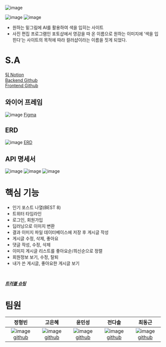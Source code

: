 ![image](https://user-images.githubusercontent.com/110761719/207755588-07f40bc3-1bac-4586-b621-1a188d5a0d16.png)

![image](https://img.shields.io/badge/Language-Python-blue)
![image](https://img.shields.io/badge/Framework-Django-green)

- 원하는 밑그림에 AI를 활용하여 색을 입히는 사이트
- 사진 편집 프로그램인 포토샵에서 영감을 따 온 이름으로 원하는 이미지에 ‘색을 입힌다’는 사이트의 목적에 따라 컬러샵이라는 이름을 짓게 되었다.

# S.A
[팀 Notion](https://trite-professor-e94.notion.site/ColorShop-a59fcd4f60b749f09cf860a545eca8e5)<br>
[Backend Github](https://github.com/0sol0/ColorShop_B)<br>
[Frontend Github](https://github.com/0sol0/ColorShop_F)<br>

## 와이어 프레임
![image](https://user-images.githubusercontent.com/110761719/207755489-569b6a8b-3461-46c9-900f-0d198f1a21c6.png)
[Figma](https://www.figma.com/file/rZhRm9OZ85prLdR2TVtszA/B4AFTER-FINAL?node-id=0%3A1)

## ERD
![image](https://user-images.githubusercontent.com/110761719/207755976-c31b17b8-5a61-492c-b513-80e3100205b7.png)
[ERD](https://www.erdcloud.com/p/ji5u4nHoRz2dRZfMA)

## API 명세서
![image](https://user-images.githubusercontent.com/110761719/207757976-18d7f32a-a993-4fa0-809d-b4d13e63bfba.png)
![image](https://user-images.githubusercontent.com/110761719/207757785-8c16f856-3a17-4f7d-9dd2-c892ad6f4e4f.png)
![image](https://user-images.githubusercontent.com/110761719/207757873-36983f30-97b0-44b7-ab47-0b90a15bbd45.png)

# 핵심 기능
- 인기 포스트 나열(BEST 8)
- 트위터 타임라인
- 로그인, 회원가입
- 딥러닝으로 이미지 변환
- 결과 이미지 파일 데이터베이스에 저장 후 게시글 작성
- 게시글 수정, 삭제, 좋아요
- 댓글 작성, 수정, 삭제
- 이미지 게시글 리스트를 좋아요순/최신순으로 정렬
- 회원정보 보기, 수정, 탈퇴
- 내가 쓴 게시글, 좋아요한 게시글 보기

<br>

***[트러블 슈팅](https://github.com/0sol0/ColorShop_B/wiki/%ED%8A%B8%EB%9F%AC%EB%B8%94-%EC%8A%88%ED%8C%85)***

# 팀원
| 정형빈 | 고은혜 | 윤민성 | 전다솔 | 최동근 |
| :---: | :---: | :---: | :---: | :---: |
| ![image](https://user-images.githubusercontent.com/110761719/207762846-e027a03a-b706-45f3-b487-0035fd6e51cf.png) [github](https://github.com/gudqls369) | ![image](https://user-images.githubusercontent.com/110761719/207763003-30e8d6a1-74de-4807-a15b-81832a000c64.png) [github](https://github.com/gracegoh924) | ![image](https://user-images.githubusercontent.com/110761719/207763268-874b6a31-2c49-4a80-accb-cc64d67121c8.png) [github](https://github.com/0sol0) | ![image](https://user-images.githubusercontent.com/110761719/207763343-c1a2e810-013a-424c-9185-62016e6e6f29.png) [github](https://github.com/tweaky3047) | ![image](https://user-images.githubusercontent.com/110761719/207763158-bea36a18-8ba8-43b4-8dea-8070cd197ab9.png) [github](https://github.com/rippliny) | 

